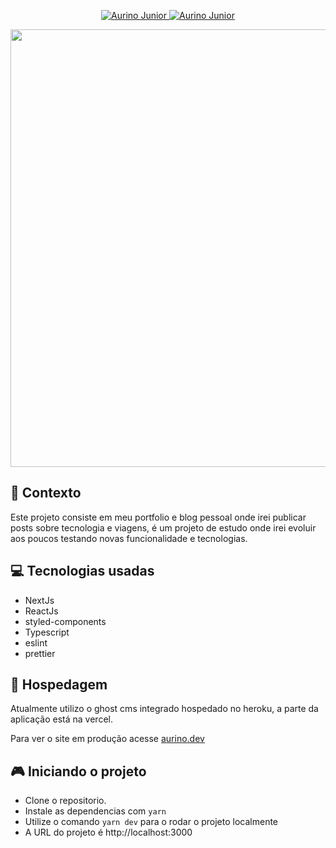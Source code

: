 <p align="center">
   <a href="https://www.instagram.com/aurigod97/">
      <img alt="Aurino Junior" src="https://img.shields.io/badge/-aurigod97-0390fc?style=plastic&logo=Instagram&logoColor=white&color=blue" />
   </a>
    <a href="https://www.linkedin.com/in/aurino-junior-7718a4158/">
      <img alt="Aurino Junior" src="https://img.shields.io/badge/-Aurino%20Junior-0390fc?style=plastic&logo=Linkedin&logoColor=white&color=blue" />
   </a>
</p>

<p align="center">
  <img width="700" src="https://user-images.githubusercontent.com/32946164/169387809-3dbaa394-2eea-48c1-bd95-5b680824e4a6.png">
</p>

## 📘 Contexto

Este projeto consiste em meu portfolio e blog pessoal onde irei publicar posts sobre tecnologia e viagens, é um projeto de estudo onde irei evoluir aos poucos testando novas funcionalidade e tecnologias.

## 💻 Tecnologias usadas

- NextJs
- ReactJs
- styled-components
- Typescript
- eslint
- prettier

## 🚀 Hospedagem

Atualmente utilizo o ghost cms integrado hospedado no heroku, a parte da aplicação está na vercel.

Para ver o site em produção acesse [aurino.dev](https://www.aurino.dev)

## 🎮 Iniciando o projeto
- Clone o repositorio.
- Instale as dependencias com `yarn`
- Utilize o comando `yarn dev` para o rodar o projeto localmente
- A URL do projeto é http://localhost:3000
